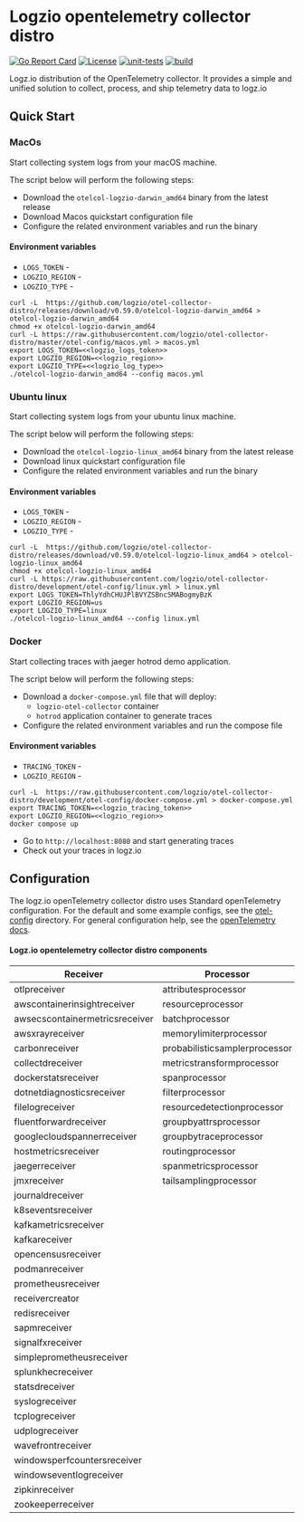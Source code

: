 # Logzio opentelemetry collector distro
[![Go Report Card](https://goreportcard.com/badge/github.com/logzio/otel-collector-distro/logzio/exporter/logzioexporter)](https://goreportcard.com/report/github.com/logzio/otel-collector-distro/logzio/exporter/logzioexporter)
[![License](https://img.shields.io/badge/License-Apache_2.0-blue.svg)](https://opensource.org/licenses/Apache-2.0)
[![unit-tests](https://github.com/logzio/otel-collector-distro/actions/workflows/test-go.yml/badge.svg)](https://github.com/logzio/otel-collector-distro/actions/workflows/test-go.yml)
[![build](https://github.com/logzio/otel-collector-distro/actions/workflows/release-artifacts.yml/badge.svg)](https://github.com/logzio/otel-collector-distro/actions/workflows/release-artifacts.yml)


Logz.io distribution of the OpenTelemetry collector. It provides a simple and unified solution to collect, process, and ship telemetry data to logz.io

## Quick Start
### MacOs
Start collecting system logs from your macOS machine.

The script below will perform the following steps:
- Download the `otelcol-logzio-darwin_amd64` binary from the latest release
- Download Macos quickstart configuration file
- Configure the related environment variables and run the binary

#### Environment variables
- `LOGS_TOKEN` -
- `LOGZIO_REGION` -
- `LOGZIO_TYPE` -

```shell
curl -L  https://github.com/logzio/otel-collector-distro/releases/download/v0.59.0/otelcol-logzio-darwin_amd64 > otelcol-logzio-darwin_amd64
chmod +x otelcol-logzio-darwin_amd64
curl -L https://raw.githubusercontent.com/logzio/otel-collector-distro/master/otel-config/macos.yml > macos.yml
export LOGS_TOKEN=<<logzio_logs_token>> 
export LOGZIO_REGION=<<logzio_region>>
export LOGZIO_TYPE=<<logzio_log_type>>
./otelcol-logzio-darwin_amd64 --config macos.yml
```

### Ubuntu linux
Start collecting system logs from your ubuntu linux machine.

The script below will perform the following steps:
- Download the `otelcol-logzio-linux_amd64` binary from the latest release
- Download linux quickstart configuration file
- Configure the related environment variables and run the binary

#### Environment variables
- `LOGS_TOKEN` -
- `LOGZIO_REGION` -
- `LOGZIO_TYPE` -

```shell
curl -L  https://github.com/logzio/otel-collector-distro/releases/download/v0.59.0/otelcol-logzio-linux_amd64 > otelcol-logzio-linux_amd64
chmod +x otelcol-logzio-linux_amd64
curl -L https://raw.githubusercontent.com/logzio/otel-collector-distro/development/otel-config/linux.yml > linux.yml
export LOGS_TOKEN=ThlyYdhCHUJPlBVYZSBncSMABogmyBzK
export LOGZIO_REGION=us
export LOGZIO_TYPE=linux
./otelcol-logzio-linux_amd64 --config linux.yml
```

### Docker
Start collecting traces with jaeger hotrod demo application.

The script below will perform the following steps:
- Download a `docker-compose.yml` file that will deploy:
  - `logzio-otel-collector` container
  - `hotrod` application container to generate traces
- Configure the related environment variables and run the compose file

#### Environment variables
- `TRACING_TOKEN` -
- `LOGZIO_REGION` -
```shell
curl -L  https://raw.githubusercontent.com/logzio/otel-collector-distro/development/otel-config/docker-compose.yml > docker-compose.yml
export TRACING_TOKEN=<<logzio_tracing_token>> 
export LOGZIO_REGION=<<logzio_region>>
docker compose up 
```
- Go to `http://localhost:8080` and start generating traces
- Check out your traces in logz.io


## Configuration

The logz.io openTelemetry collector distro uses Standard openTelemetry configuration.
For the default and some example configs, see the [otel-config](/otel-config/) directory.
For general configuration help, see the [openTelemetry docs](https://opentelemetry.io/docs/collector/configuration/).
#### Logz.io opentelemetry collector distro components

| Receiver                       | Processor                     | Exporter                      | Extensions               |
|--------------------------------|-------------------------------|-------------------------------|--------------------------|
| otlpreceiver                   | attributesprocessor           | `logzioexporter`              | ballastextension         |
| awscontainerinsightreceiver    | resourceprocessor             | `jsonlogexporter`             | zpagesextension          |
| awsecscontainermetricsreceiver | batchprocessor                | loggingexporter               | bearertokenauthextension |
| awsxrayreceiver                | memorylimiterprocessor        | otlpexporter                  | healthcheckextension     |
| carbonreceiver                 | probabilisticsamplerprocessor | fileexporter                  | oidcauthextension        |
| collectdreceiver               | metricstransformprocessor     | otlphttpexporter              | pprofextension           |
| dockerstatsreceiver            | spanprocessor                 | prometheusexporter            |                          |
| dotnetdiagnosticsreceiver      | filterprocessor               | prometheusremotewriteexporter |                          |
| filelogreceiver                | resourcedetectionprocessor    |                               |                          |
| fluentforwardreceiver          | groupbyattrsprocessor         |                               |                          |
| googlecloudspannerreceiver     | groupbytraceprocessor         |                               |                          |
| hostmetricsreceiver            | routingprocessor              |                               |                          |
| jaegerreceiver                 | spanmetricsprocessor          |                               |                          |
| jmxreceiver                    | tailsamplingprocessor         |                               |                          |
| journaldreceiver               |                               |                               |                          |
| k8seventsreceiver              |                               |                               |                          |
| kafkametricsreceiver           |                               |                               |                          |
| kafkareceiver                  |                               |                               |                          |
| opencensusreceiver             |                               |                               |                          |
| podmanreceiver                 |                               |                               |                          |
| prometheusreceiver             |                               |                               |                          |
| receivercreator                |                               |                               |                          |
| redisreceiver                  |                               |                               |                          |
| sapmreceiver                   |                               |                               |                          |
| signalfxreceiver               |                               |                               |                          |
| simpleprometheusreceiver       |                               |                               |                          |
| splunkhecreceiver              |                               |                               |                          |
| statsdreceiver                 |                               |                               |                          |
| syslogreceiver                 |                               |                               |                          |
| tcplogreceiver                 |                               |                               |                          |
| udplogreceiver                 |                               |                               |                          |
| wavefrontreceiver              |                               |                               |                          |
| windowsperfcountersreceiver    |                               |                               |                          |
| windowseventlogreceiver        |                               |                               |                          |
| zipkinreceiver                 |                               |                               |                          |
| zookeeperreceiver              |                               |                               |                          |



